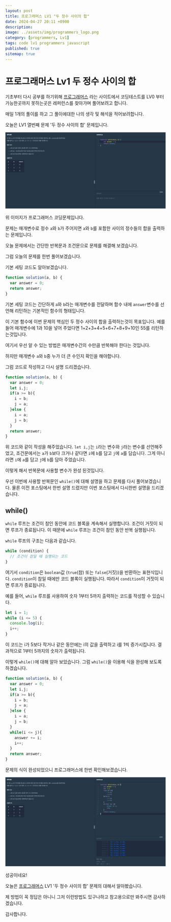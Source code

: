 ```yaml
---
layout: post
title: 프로그래머스 LV1 "두 정수 사이의 합"
date: 2024-04-27 20:11 +0900
description: 
image: ../assets/img/programmers_logo.png
category: [programmers, Lv1]
tags: code lv1 programmers javascript
published: true
sitemap: true
---
```


# 프로그래머스 Lv1 두 정수 사이의 합

  기초부터 다시 공부를 하기위해 [프로그래머스](https://programmers.co.kr/) 라는 사이트에서
  코딩테스트를 LV0 부터 가능한곳까지 못하는곳은 레퍼런스를 찾아가며 풀어보려고 합니다.
  
  매일 1개의 풀이를 하고 그 풀이에대한 나의 생각 및 해석을 적어보려합니다.

  오늘은 LV1 열번째 문제 '두 정수 사이의 합' 문제입니다.

  ![프로그래머스 이미지](/assets/img/post30_01.png)

  위 이미지가 프로그래머스 코딩문제입니다.
  
  문제는 매개변수로 정수 `a`와 `b`가 주어지면 `a`와 `b`를 포함한 사이의 정수들의 합을 출력하는 문제입니다.

  오늘 문제에서는 간단한 반복문과 조건문으로 문제를 해결해 보겠습니다.

  그럼 오늘의 문제를 한번 풀어보겠습니다.

  기본 세팅 코드도 알아보겠습니다.
  
```javascript
function solution(a, b) {
  var answer = 0;
  return answer;
}
```

기본 세팅 코드는 간단하게 `a`와 `b`라는 매개변수를 전달하며 함수 내에 `answer`변수를 선언해 리턴하는 기본적인 함수의 형태입니다.

이 기본 함수에 이번 문제의 핵심인 두 정수 사이의 합을 출력하는것이 목표입니다. 예를 들어 매개변수에 1과 10을 넣어 주었다면 1+2+3+4+5+6+7+8+9+10인 55를 리턴하는것입니다.

여기서 우선 알 수 있는 방법은 매개변수간의 수만큼 반복해야 한다는 것입니다.

하지만 매개변수 `a`와 `b`중 누가 더 큰 수인지 확인을 해야합니다.

그럼 코드로 작성하고 다시 설명 드리겠습니다.

```javascript
function solution(a, b) {
  var answer = 0;
  let i,j;
  if(a >= b){
    i = b;
    j = a;
  }else {
    i = a;
    j = b;
  }
  return answer;
}
```
위 코드와 같이 작성을 해주었습니다. `let i,j`는 `i`라는 변수와 `j`라는 변수를 선언해주었고, 조건문에서는 `a`가 `b`보다 크거나 같다면 `i`에 `b`를 담고 `j`에 `a`를 담습니다. 그게 아니라면 `i`에 `a`를 담고 `j`에 `b`를 담아 주었습니다.

이렇게 해서 반복문에 사용할 변수가 완성 된것입니다.

우선 이번에 사용할 반복문인 `while()`에 대해 설명을 하고 문제를 다시 풀어보겠습니다.
물론 이전 포스팅에서 한번 설명 드렸지만 이번 포스팅에서 다시한번 설명을 드리겠습니다.

## while()

`while` 루프는 조건이 참인 동안에 코드 블록을 계속해서 실행합니다. 조건이 거짓이 되면 루프가 종료됩니다. 이 때문에 `while` 루프는 조건이 참인 동안 반복 실행됩니다.

`while` 루프의 구조는 다음과 같습니다.

```javascript
while (condition) {
  // 조건이 참일 때 실행되는 코드
}
```

여기서 `condition`은 `boolean`값 (`true`(참) 또는 `false`(거짓))을 반환하는 표현식입니다. `condition`이 참일 때에만 코드 블록이 실행됩니다. 따라서 `condition`이 거짓이 되면 루프가 종료됩니다.

예를 들어, `while` 루프를 사용하여 숫자 1부터 5까지 출력하는 코드를 작성할 수 있습니다.

```javascript
let i = 1;
while (i <= 5) {
  console.log(i);
  i++;
}
```

이 코드는 i가 5보다 작거나 같은 동안에는 i의 값을 출력하고 i를 1씩 증가시킵니다. 결과적으로 1부터 5까지의 숫자가 출력됩니다.


이렇게 `while()`에 대해 알아 보았습니다. 그럼 `while()`을 이용해 식을 완성해 보도록 하겠습니다.

```javascript
function solution(a, b) {
  var answer = 0;
  let i,j;
  if(a >= b){
    i = b;
    j = a;
  }else {
    i = a;
    j = b;
  }
  while(i <= j){
    answer += i;
    i++;
  }
  return answer;
}
```

문제의 식이 완성되었으니 프로그래머스에 한번 확인해보겠습니다.

![프로그래머스 이미지](/assets/img/post30_02.png)

성공이네요!

오늘은 [프로그래머스](https://programmers.co.kr/) LV1 '두 정수 사이의 합' 문제의 대해서 알아봤습니다.

제 방법이 꼭 정답은 아니니 그저 이런방법도 있구나하고 참고용으로만 봐주시면 감사하겠습니다.

감사합니다.